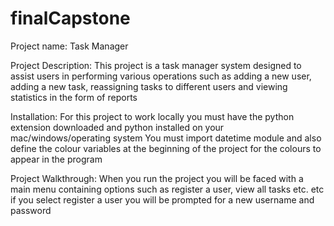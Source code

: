 # finalCapstone
Project name:
Task Manager

Project Description:
This project is a task manager system designed to assist users in performing various operations such as adding a new user, adding a new task, reassigning tasks to different users and viewing statistics in the form of reports

Installation:
For this project to work locally you must have the python extension downloaded and python installed on your mac/windows/operating system
You must import datetime module and also define the colour variables at the beginning of the project for the colours to appear in the program

Project Walkthrough:
When you run the project you will be faced with a main menu containing options such as register a user, view all tasks etc. etc
if you select register a user you will be prompted for a new username and password 

